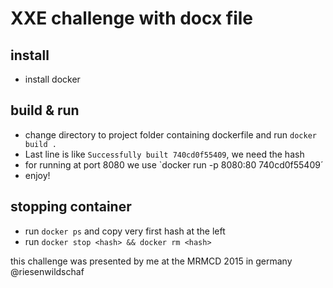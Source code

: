 # XXE challenge with docx file

## install

* install docker

## build & run

* change directory to project folder containing dockerfile and run `docker build .`
* Last line is like `Successfully built 740cd0f55409`, we need the hash
* for running at port 8080 we use `docker run -p 8080:80 740cd0f55409´
* enjoy!

## stopping container

* run `docker ps` and copy very first hash at the left
* run `docker stop <hash> && docker rm <hash>`

this challenge was presented by me at the MRMCD 2015 in germany
@riesenwildschaf
